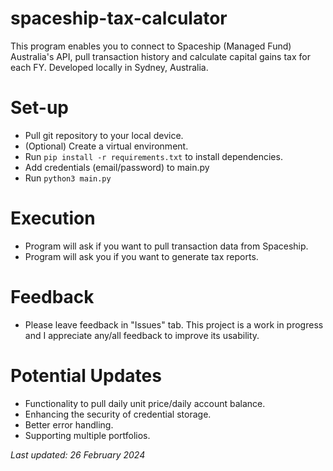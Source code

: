 # spaceship-tax-calculator
This program enables you to connect to Spaceship (Managed Fund) Australia's API, pull transaction history and calculate capital gains tax for each FY. Developed locally in Sydney, Australia.

# Set-up
- Pull git repository to your local device.
- (Optional) Create a virtual environment.
- Run `pip install -r requirements.txt` to install dependencies.
- Add credentials (email/password) to main.py
- Run `python3 main.py`

# Execution
- Program will ask if you want to pull transaction data from Spaceship.
- Program will ask you if you want to generate tax reports.

# Feedback
- Please leave feedback in "Issues" tab. This project is a work in progress and I appreciate any/all feedback to improve its usability.

# Potential Updates
- Functionality to pull daily unit price/daily account balance.
- Enhancing the security of credential storage.
- Better error handling.
- Supporting multiple portfolios.

_Last updated: 26 February 2024_
